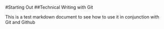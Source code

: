 #Starting Out
##Technical Writing with Git

This is a test markdown document to see how to use it in conjunction with Git and Github